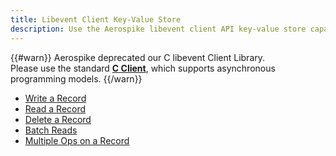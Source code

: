 ```yaml
---
title: Libevent Client Key-Value Store
description: Use the Aerospike libevent client API key-value store capabilities. 
---
```


{{#warn}}
Aerospike deprecated our C libevent Client Library.
<BR>
Please use the standard **[C Client](https://www.aerospike.com/download/client/c/)**, which supports asynchronous programming models.
{{/warn}}

- [Write a Record](/docs/client/libevent/usage/kvs/write.html)
- [Read a Record](/docs/client/libevent/usage/kvs/read.html)
- [Delete a Record](/docs/client/libevent/usage/kvs/delete.html)
- [Batch Reads](/docs/client/libevent/usage/kvs/batch.html)
- [Multiple Ops on a Record](/docs/client/libevent/usage/kvs/ops.html)


